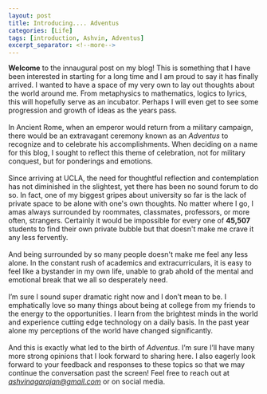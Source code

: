 ```yaml
---
layout: post
title: Introducing.... Adventus
categories: [Life]
tags: [introduction, Ashvin, Adventus]
excerpt_separator: <!--more-->
---
```


**Welcome** to the innaugural post on my blog! This is something that I have been interested in starting for a long time and I am proud to say it has finally arrived. I wanted to have a space of my very own to lay out thoughts about the world around me. From metaphysics to mathematics, logics to lyrics, this will hopefully serve as an incubator. Perhaps I will even get to see some progression and growth of ideas as the years pass. <!--more-->
<br/><br/>
In Ancient Rome, when an emperor would return from a military campaign, there would be an extravagant ceremony known as an *Adventus* to recognize and to celebrate his accomplishments. When deciding on a name for this blog, I sought to reflect this theme of celebration, not for military conquest, but for ponderings and emotions.
<br/><br/>
Since arriving at UCLA, the need for thoughtful reflection and contemplation has not diminished in the slightest, yet there has been no sound forum to do so. In fact, one of my biggest gripes about university so far is the lack of private space to be alone with one's own thoughts. No matter where I go, I amas always surrounded by roommates, classmates, professors, or more often, strangers. Certainly it would be impossible for every one of **45,507** students to find their own private bubble but that doesn't make me crave it any less fervently.
<br/><br/>
And being surrounded by so many people doesn't make me feel any less alone. In the constant rush of academics and extracurriculars, it is easy to feel like a bystander in my own life, unable to grab ahold of the mental and emotional break that we all so desperately need. 
<br/><br/>
I’m sure I sound super dramatic right now and I don’t mean to be. I emphatically love so many things about being at college from my friends to the energy to the opportunities. I learn from the brightest minds in the world and experience cutting edge technology on a daily basis. In the past year alone my perceptions of the world have changed significantly. 
<br/><br/>
And this is exactly what led to the birth of *Adventus*. I’m sure I’ll have many more strong opinions that I look forward to sharing here. I also eagerly look forward to your feedback and responses to these topics so that we may continue the conversation past the screen! Feel free to reach out at *ashvinagarajan@gmail.com* or on social media.  